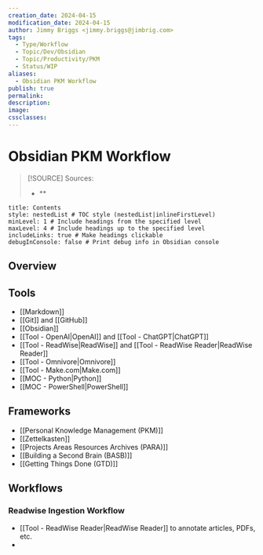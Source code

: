 ```yaml
---
creation_date: 2024-04-15
modification_date: 2024-04-15
author: Jimmy Briggs <jimmy.briggs@jimbrig.com>
tags:
  - Type/Workflow
  - Topic/Dev/Obsidian
  - Topic/Productivity/PKM
  - Status/WIP
aliases:
  - Obsidian PKM Workflow
publish: true
permalink:
description:
image:
cssclasses:
---
```


# Obsidian PKM Workflow

> [!SOURCE] Sources:
> - **

```table-of-contents
title: Contents 
style: nestedList # TOC style (nestedList|inlineFirstLevel)
minLevel: 1 # Include headings from the specified level
maxLevel: 4 # Include headings up to the specified level
includeLinks: true # Make headings clickable
debugInConsole: false # Print debug info in Obsidian console
```

## Overview

## Tools

- [[Markdown]]
- [[Git]] and [[GitHub]]
- [[Obsidian]]
- [[Tool - OpenAI|OpenAI]] and [[Tool - ChatGPT|ChatGPT]]
- [[Tool - ReadWise|ReadWise]] and [[Tool - ReadWise Reader|ReadWise Reader]]
- [[Tool - Omnivore|Omnivore]]
- [[Tool - Make.com|Make.com]]
- [[MOC - Python|Python]]
- [[MOC - PowerShell|PowerShell]]

## Frameworks

- [[Personal Knowledge Management (PKM)]]
- [[Zettelkasten]]
- [[Projects Areas Resources Archives (PARA)]]
- [[Building a Second Brain (BASB)]]
- [[Getting Things Done (GTD)]]


## Workflows

### Readwise Ingestion Workflow

- [[Tool - ReadWise Reader|ReadWise Reader]] to annotate articles, PDFs, etc.
- 